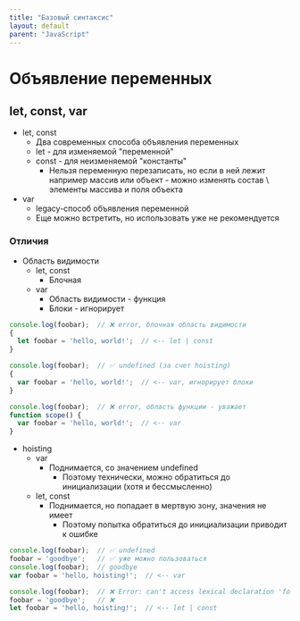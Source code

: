 ```yaml
---
title: "Базовый синтаксис"
layout: default
parent: "JavaScript"
---
```






# Объявление переменных

## let, const, var

- let, const
  - Два современных способа объявления переменных
  - let - для изменяемой "переменной"
  - const - для неизменяемой "константы"
    - Нельзя переменную перезаписать, но если в ней лежит например массив или объект - можно изменять состав \ элементы массива и поля объекта
- var
  - legacy-способ объявления переменной
  - Еще можно встретить, но использовать уже не рекомендуется

### Отличия

- Область видимости
  - let, const
    - Блочная
  - var
    - Область видимости - функция
    - Блоки - игнорирует

```javascript
console.log(foobar);  // ❌ error, блочная область видимости
{
  let foobar = 'hello, world!';  // <-- let | const
}
```

```javascript
console.log(foobar);  // ✅ undefined (за счет hoisting)
{
  var foobar = 'hello, world!';  // <-- var, игнорирует блоки
}
```

```javascript
console.log(foobar);  // ❌ error, область функции - уважает
function scope() {
  var foobar = 'hello, world!';  // <-- var
}
```

- hoisting
  - var
    - Поднимается, со значением undefined
      - Поэтому технически, можно обратиться до инициализации (хотя и бессмысленно)
  - let, const
    - Поднимается, но попадает в мертвую зону, значения не имеет
      - Поэтому попытка обратиться до инициализации приводит к ошибке

```javascript
console.log(foobar);  // ✅ undefined
foobar = 'goodbye';   // ✅ уже можно пользоваться
console.log(foobar);  // goodbye
var foobar = 'hello, hoisting!';  // <-- var
```

```javascript
console.log(foobar);  // ❌ Error: can't access lexical declaration 'foobar' before initialization
foobar = 'goodbye';   // ❌
let foobar = 'hello, hoisting!';  // <-- let | const
```

